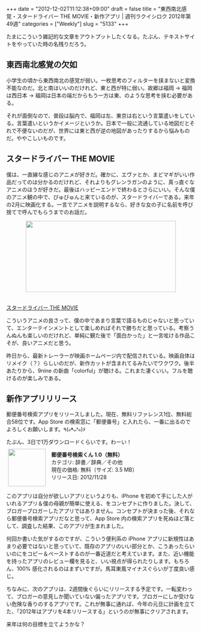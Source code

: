 +++
date = "2012-12-02T11:12:38+09:00"
draft = false
title = "東西南北感覚・スタードライバー THE MOVIE・新作アプリ | 週刊ラクイシロク 2012年第49週"
categories = ["Weekly"]
slug = "5133"
+++

たまにこういう雑記的な文章をアウトプットしたくなる。たぶん、テキストサイトをやっていた時の名残りだろう。

<h2>東西南北感覚の欠如</h2>

小学生の頃から東西南北の感覚が弱い。一枚思考のフィルターを挟まないと変換不能なのだ。北と南はいいのだけれど、東と西が特に弱い。故郷は福岡 → 福岡は西日本 → 福岡は日本の端だからもう一方は東、のような思考を挟む必要がある。

それが面倒なので、普段は脳内で、福岡は左、東京は右という言葉遣いをしている。言葉遣いというかイメージというか。日本で一般に流通している地図だとそれで不便ないのだが、世界には東と西が逆の地図があったりするから悩みものだ。ややこしいものです。

<h2>スタードライバー THE MOVIE</h2>

僕は、一直線な感じのアニメが好きだ。確かに、エヴァとか、まどマギがいい作品だってのは分かるのだけれど、それよりもグレンラガンのように、真っ直ぐなアニメのほうが好きだ。最後はハッピーエンドで終わるとさらにいい。そんな僕のアニメ観の中で、びゅびゅんと来ているのが、スタードライバーである。来年の2月に映画化する。一言でアニメを説明するなら、好きな女の子に名前を呼び捨てで呼んでもらうまでのお話だ。

<img style="display:block; margin-left:auto; margin-right:auto;" src="/images/2012/12/5133_1.jpeg" border="0" width="400" height="190" /><br />

<a href="http://www.stardriver-movie.net/" target="_blank">スタードライバー THE MOVIE</a>

こういうアニメの良さって、僕の中であまり言葉で語るものじゃないと思っていて、エンターテインメントとして楽しめればそれで勝ちだと思っている。考察うんぬんも楽しいのだけれど、単純に観た後で「面白かった」と一言呟ける作品こそが、良いアニメだと思う。

昨日から、最新トレーラーが映画ホームページ内で配信されている。映画自体はリメイク（？）らしいのだが、新作カットが含まれてるみたいでワクワク。後半あたりから、9nine の新曲「colorful」が聴ける。これまた凄くいい。フルを聴けるのが楽しみである。

<h2>新作アプリリリース</h2>

郵便番号検索アプリをリリースしました。現在、無料リファレンス1位、無料総合58位です。App Store の検索窓に「郵便番号」と入れたら、一番に出るのでよろしくお願いします。٩(๑❛ᴗ❛๑)۶

たぶん、3日で1万ダウンロードくらいです。わーい！

<a href="https://itunes.apple.com/jp/app/id578073498?mt=8&uo=4&at=11l3RT" target="_blank" rel="nofollow"><img width="100" class="alignleft" align="left" src="http://a63.phobos.apple.com/us/r1000/086/Purple/v4/55/e4/4f/55e44fa8-d915-3455-47e9-3139b4466e9c/mzl.yqfcyljo.100x100-75.png" style="margin: -5px 15px 1px 5px;"></a><strong> 郵便番号検索くん 1.0（無料）</strong><br> カテゴリ: 辞書／辞典／その他<br> 現在の価格: 無料（サイズ: 3.5 MB）<br> リリース日: 2012/11/28<br style="clear: both;">

このアプリは自分が欲しいアプリというよりも、iPhone を初めて手にした人がいれるアプリ＆僕の母親が簡単に使える、をコンセプトに作りました。決して、ブロガーブロガーしたアプリではありません。コンセプトが決まった後、それなら郵便番号検索アプリだなと思って、App Store 内の検索アプリを死ぬほど落として、調査した結果、このアプリが生まれました。

何回か書いた気がするのですが、こういう便利系の iPhone アプリに新規性はあまり必要ではないと思っていて、既存のアプリのいい部分とか、こうあったらいいのにをコピー＆ペーストするのが一番近道だと考えています。また、近い機能を持ったアプリのレビュー欄を見ると、いい視点が得られたりします。もちろん、100% 感化されるのはまずいですが。馬耳東風マイナスぐらいが丁度良い感じ。

ちなみに、次のアプリは、2週間後ぐらいにリリースする予定です。一転変わって、ブロガーの意見しか聞いていない偏ったアプリです。ブロガーにしか受けない危険な香りのするアプリです。これが無事に通れば、今年の元旦に計画を立てた、「2012年はアプリを4本リリースする」というのが無事にクリアされます。

来年は何の目標を立てようかな？
